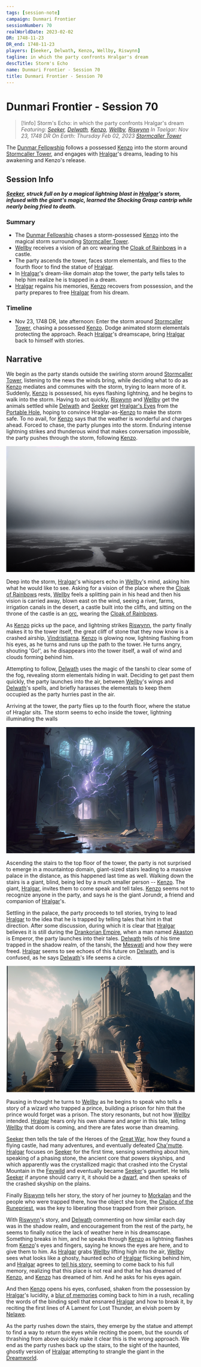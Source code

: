 ```yaml
---
tags: [session-note]
campaign: Dunmari Frontier
sessionNumber: 70
realWorldDate: 2023-02-02
DR: 1748-11-23
DR_end: 1748-11-23
players: [Seeker, Delwath, Kenzo, Wellby, Riswynn]
tagline: in which the party confronts Hralgar's dream
descTitle: Storm's Echo
name: Dunmari Frontier - Session 70
title: Dunmari Frontier - Session 70
---
```

# Dunmari Frontier - Session 70

>[!info] Storm's Echo: in which the party confronts Hralgar's dream
> *Featuring: [Seeker](<../../../people/pcs/dunmar-fellowship/seeker.md>), [Delwath](<../../../people/pcs/dunmar-fellowship/delwath.md>), [Kenzo](<../../../people/pcs/dunmar-fellowship/kenzo.md>), [Wellby](<../../../people/pcs/dunmar-fellowship/wellby.md>), [Riswynn](<../../../people/pcs/dunmar-fellowship/riswynn.md>)*
> *In Taelgar: Nov 23, 1748 DR*
> *On Earth: Thursday Feb 02, 2023*
> *[Stormcaller Tower](<../../../gazetteer/greater-dunmar/dunmari-basin/stormcaller-tower.md>)*

The [Dunmar Fellowship](<../../../people/pcs/dunmar-fellowship/dunmar-fellowship.md>) follows a possessed [Kenzo](<../../../people/pcs/dunmar-fellowship/kenzo.md>) into the storm around [Stormcaller Tower](<../../../gazetteer/greater-dunmar/dunmari-basin/stormcaller-tower.md>), and engages with [Hralgar](<../../../people/giants/hralgar.md>)'s dreams, leading to his awakening and Kenzo's release.

## Session Info

***[Seeker](<../../../people/pcs/dunmar-fellowship/seeker.md>), struck full on by a magical lightning blast in [Hralgar](<../../../people/giants/hralgar.md>)'s storm, infused with the giant's magic, learned the Shocking Grasp cantrip while nearly being fried to death.***
### Summary
- The [Dunmar Fellowship](<../../../people/pcs/dunmar-fellowship/dunmar-fellowship.md>) chases a storm-possessed [Kenzo](<../../../people/pcs/dunmar-fellowship/kenzo.md>) into the magical storm surrounding [Stormcaller Tower](<../../../gazetteer/greater-dunmar/dunmari-basin/stormcaller-tower.md>).
- [Wellby](<../../../people/pcs/dunmar-fellowship/wellby.md>) receives a vision of an orc wearing the [Cloak of Rainbows](<../../../things/artifacts-of-power/cloak-of-rainbows.md>) in a castle.
- The party ascends the tower, faces storm elementals, and flies to the fourth floor to find the statue of [Hralgar](<../../../people/giants/hralgar.md>).
- In [Hralgar](<../../../people/giants/hralgar.md>)'s dream-like domain atop the tower, the party tells tales to help him realize he is trapped in a dream.
- [Hralgar](<../../../people/giants/hralgar.md>) regains his memories, [Kenzo](<../../../people/pcs/dunmar-fellowship/kenzo.md>) recovers from possession, and the party prepares to free [Hralgar](<../../../people/giants/hralgar.md>) from his dream.

### Timeline
- Nov 23, 1748 DR, late afternoon: Enter the storm around [Stormcaller Tower](<../../../gazetteer/greater-dunmar/dunmari-basin/stormcaller-tower.md>), chasing a possessed [Kenzo](<../../../people/pcs/dunmar-fellowship/kenzo.md>). Dodge animated storm elementals protecting the approach. Reach [Hralgar](<../../../people/giants/hralgar.md>)'s dreamscape, bring [Hralgar](<../../../people/giants/hralgar.md>) back to himself with stories. 

## Narrative
We begin as the party stands outside the swirling storm around [Stormcaller Tower](<../../../gazetteer/greater-dunmar/dunmari-basin/stormcaller-tower.md>), listening to the news the winds bring, while deciding what to do as [Kenzo](<../../../people/pcs/dunmar-fellowship/kenzo.md>) mediates and communes with the storm, trying to learn more of it. Suddenly, [Kenzo](<../../../people/pcs/dunmar-fellowship/kenzo.md>) is possessed, his eyes flashing lightning, and he begins to walk into the storm. Having to act quickly, [Riswynn](<../../../people/pcs/dunmar-fellowship/riswynn.md>) and [Wellby](<../../../people/pcs/dunmar-fellowship/wellby.md>) get the animals settled while [Delwath](<../../../people/pcs/dunmar-fellowship/delwath.md>) and [Seeker](<../../../people/pcs/dunmar-fellowship/seeker.md>) get [Hralgar's Eyes](<../treasure/hralgar-s-eyes.md>) from the [Portable Hole](<../treasure/portable-hole.md>), hoping to convince Hraglar-as-[Kenzo](<../../../people/pcs/dunmar-fellowship/kenzo.md>) to make the storm safe. To no avail, for [Kenzo](<../../../people/pcs/dunmar-fellowship/kenzo.md>) says that the weather is wonderful and charges ahead. Forced to chase, the party plunges into the storm. Enduring intense lightning strikes and thunderous wind that makes conversation impossible, the party  pushes through the storm, following [Kenzo](<../../../people/pcs/dunmar-fellowship/kenzo.md>). 

![Hralgar Storm Nov 1748 2](../../../assets/hralgar-storm-nov-1748-2.png)

Deep into the storm, [Hralgar](<../../../people/giants/hralgar.md>)'s whispers echo in [Wellby](<../../../people/pcs/dunmar-fellowship/wellby.md>)'s mind, asking him what he would like to see. Asking for a vision of the place where the [Cloak of Rainbows](<../../../things/artifacts-of-power/cloak-of-rainbows.md>) rests, [Wellby](<../../../people/pcs/dunmar-fellowship/wellby.md>) feels a splitting pain in his head and then his vision is carried away, blown east on the wind, seeing a river, farms, irrigation canals in the desert, a castle built into the cliffs, and sitting on the throne of the castle is an [orc](<../../../species/children-of-the-embodied-gods/orcs/orcs.md>), wearing the [Cloak of Rainbows](<../../../things/artifacts-of-power/cloak-of-rainbows.md>). 

As [Kenzo](<../../../people/pcs/dunmar-fellowship/kenzo.md>) picks up the pace, and lightning strikes [Riswynn](<../../../people/pcs/dunmar-fellowship/riswynn.md>), the party finally makes it to the tower itself, the great cliff of stone that they now know is a crashed airship, [Vindristjarna](<../../../things/ships/vindristjarna.md>). [Kenzo](<../../../people/pcs/dunmar-fellowship/kenzo.md>) is glowing now, lightning flashing from his eyes, as he turns and runs up the path to the tower. He turns angry, shouting 'Go!', as he disappears into the tower itself, a wall of wind and clouds forming behind him. 

Attempting to follow, [Delwath](<../../../people/pcs/dunmar-fellowship/delwath.md>) uses the magic of the tanshi to clear some of the fog, revealing storm elementals hiding in wait. Deciding to get past them quickly, the party launches into the air, between [Wellby](<../../../people/pcs/dunmar-fellowship/wellby.md>)'s wings and [Delwath](<../../../people/pcs/dunmar-fellowship/delwath.md>)'s spells, and briefly harasses the elementals to keep them occupied as the party hurries past in the air. 

Arriving at the tower, the party flies up to the fourth floor, where the statue of Hraglar sits. The storm seems to echo inside the tower, lightning illuminating the walls

![Stormcaller Tower Interior](../../../assets/stormcaller-tower-interior.png)

Ascending the stairs to the top floor of the tower, the party is not surprised to emerge in a mountaintop domain, giant-sized stairs leading to a massive palace in the distance, as this happened last time as well. Walking down the stairs is a giant, blind, being led by a much smaller person -- [Kenzo](<../../../people/pcs/dunmar-fellowship/kenzo.md>). The giant, [Hralgar](<../../../people/giants/hralgar.md>), invites them to come speak and tell tales. [Kenzo](<../../../people/pcs/dunmar-fellowship/kenzo.md>) seems not to recognize anyone in the party, and says he is the giant Jorundr, a friend and companion of [Hralgar](<../../../people/giants/hralgar.md>)'s. 

Settling in the palace, the party proceeds to tell stories, trying to lead [Hralgar](<../../../people/giants/hralgar.md>) to the idea that he is trapped by telling tales that hint in that direction. After some discussion, during which it is clear that [Hralgar](<../../../people/giants/hralgar.md>) believes it is still during the [Drankorian Empire](<../../../history/drankorian-era/drankorian-empire.md>), when a man named [Akaston](<../../../people/historical-figures/drankorian-emperors/akaston.md>) is Emperor, the party launches into their tales. [Delwath](<../../../people/pcs/dunmar-fellowship/delwath.md>) tells of his time trapped in the shadow realm, of the tanshi, the [Meswati](<../../../cosmology/gods/tanshi/meswati/meswati.md>) and how they were freed. [Hralgar](<../../../people/giants/hralgar.md>) seems to see echoes of this future on [Delwath](<../../../people/pcs/dunmar-fellowship/delwath.md>), and is confused, as he says [Delwath](<../../../people/pcs/dunmar-fellowship/delwath.md>)'s life seems a circle. 

![Hralgar Mountain Palace](../../../assets/hralgar-mountain-palace.png)

Pausing in thought he turns to [Wellby](<../../../people/pcs/dunmar-fellowship/wellby.md>) as he begins to speak who tells a story of a wizard who trapped a prince, building a prison for him that the prince would forget was a prison. The story resonants, but not how [Wellby](<../../../people/pcs/dunmar-fellowship/wellby.md>) intended. [Hralgar](<../../../people/giants/hralgar.md>) hears only his own shame and anger in this tale, telling [Wellby](<../../../people/pcs/dunmar-fellowship/wellby.md>) that doom is coming, and there are fates worse than dreaming. 

[Seeker](<../../../people/pcs/dunmar-fellowship/seeker.md>) then tells the tale of the Heroes of the [Great War](<../../../events/1500s/great-war.md>), how they found a flying castle, had many adventures, and eventually defeated [Cha'mutte](<../../../people/extraplanar-powers/cha-mutte.md>). [Hralgar](<../../../people/giants/hralgar.md>) focuses on [Seeker](<../../../people/pcs/dunmar-fellowship/seeker.md>) for the first time, sensing something about him, speaking of a phasing stone, the ancient core that powers skyships, and which apparently was the crystallized magic that crashed into the Crystal Mountain in the [Feywild](<../../../cosmology/multiverse/echo-realms/feywild/feywild.md>) and eventually became [Seeker](<../../../people/pcs/dunmar-fellowship/seeker.md>)'s gauntlet. He tells [Seeker](<../../../people/pcs/dunmar-fellowship/seeker.md>) if anyone should carry it, it should be a [dwarf](<../../../species/children-of-the-embodied-gods/dwarves/dwarves.md>), and then speaks of the crashed skyship on the plains.

Finally [Riswynn](<../../../people/pcs/dunmar-fellowship/riswynn.md>) tells her story, the story of her journey to [Morkalan](<../../../cosmology/multiverse/echo-realms/shadowfolds/morkalan.md>) and the people who were trapped there, how the object she bore, the [Chalice of the Runepriest](<../../../things/artifacts-of-power/chalice-of-the-runepriest.md>), was the key to liberating those trapped from their prison. 

With [Riswynn](<../../../people/pcs/dunmar-fellowship/riswynn.md>)'s story, and [Delwath](<../../../people/pcs/dunmar-fellowship/delwath.md>) commenting on how similar each day was in the shadow realm, and encouragement from the rest of the party, he seems to finally notice the lack of weather here in his dreamscape. Something breaks in him, and he speaks through [Kenzo](<../../../people/pcs/dunmar-fellowship/kenzo.md>) as lightning flashes from [Kenzo](<../../../people/pcs/dunmar-fellowship/kenzo.md>)'s eyes and fingers, saying he knows the eyes are here, and to give them to him. As [Hralgar](<../../../people/giants/hralgar.md>) grabs [Wellby](<../../../people/pcs/dunmar-fellowship/wellby.md>) lifting high into the air, [Wellby](<../../../people/pcs/dunmar-fellowship/wellby.md>) sees what looks like a ghosty, haunted echo of [Hralgar](<../../../people/giants/hralgar.md>) flicking behind him, and [Hralgar](<../../../people/giants/hralgar.md>) agrees to [tell his story](<../tales-and-stories/hralgar-s-story.md>), seeming to come back to his full memory, realizing that this place is not real and that he has dreamed of [Kenzo](<../../../people/pcs/dunmar-fellowship/kenzo.md>), and [Kenzo](<../../../people/pcs/dunmar-fellowship/kenzo.md>) has dreamed of him. And he asks for his eyes again. 

And then [Kenzo](<../../../people/pcs/dunmar-fellowship/kenzo.md>) opens his eyes, confused, shaken from the possession by [Hralgar](<../../../people/giants/hralgar.md>)'s lucidity, a [blur of memories](<../dreams-and-visions/kenzo-s-memories-of-hraglar.md>) coming back to him in a rush, recalling the words of the binding spell that ensnared [Hralgar](<../../../people/giants/hralgar.md>) and how to break it, by reciting the first lines of A Lament for Lost Thunder, an elvish poem by [Nelawe](<../../../people/elves/nelawe.md>). 

As the party rushes down the stairs, they emerge by the statue and attempt to find a way to return the eyes while reciting the poem, but the sounds of thrashing from above quickly make it clear this is the wrong approach. We end as the party rushes back up the stairs, to the sight of the haunted, ghostly version of [Hralgar](<../../../people/giants/hralgar.md>) attempting to strangle the giant in the [Dreamworld](<../../../cosmology/multiverse/echo-realms/dreamworld.md>). 
